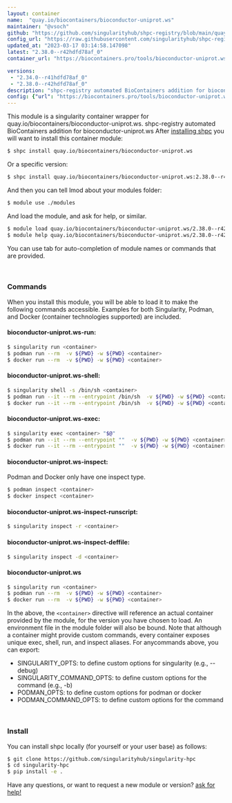 ```yaml
---
layout: container
name:  "quay.io/biocontainers/bioconductor-uniprot.ws"
maintainer: "@vsoch"
github: "https://github.com/singularityhub/shpc-registry/blob/main/quay.io/biocontainers/bioconductor-uniprot.ws/container.yaml"
config_url: "https://raw.githubusercontent.com/singularityhub/shpc-registry/main/quay.io/biocontainers/bioconductor-uniprot.ws/container.yaml"
updated_at: "2023-03-17 03:14:58.147098"
latest: "2.38.0--r42hdfd78af_0"
container_url: "https://biocontainers.pro/tools/bioconductor-uniprot.ws"

versions:
 - "2.34.0--r41hdfd78af_0"
 - "2.38.0--r42hdfd78af_0"
description: "shpc-registry automated BioContainers addition for bioconductor-uniprot.ws"
config: {"url": "https://biocontainers.pro/tools/bioconductor-uniprot.ws", "maintainer": "@vsoch", "description": "shpc-registry automated BioContainers addition for bioconductor-uniprot.ws", "latest": {"2.38.0--r42hdfd78af_0": "sha256:7839abe6f394b17fa3af15322074fd3db4f4eafe5611416967a79b90cb157395"}, "tags": {"2.34.0--r41hdfd78af_0": "sha256:2e84af438953e016df793a551b6f2d0a43a8c93a4b9dbeb4e0bd79faf7ca9778", "2.38.0--r42hdfd78af_0": "sha256:7839abe6f394b17fa3af15322074fd3db4f4eafe5611416967a79b90cb157395"}, "docker": "quay.io/biocontainers/bioconductor-uniprot.ws"}
---
```


This module is a singularity container wrapper for quay.io/biocontainers/bioconductor-uniprot.ws.
shpc-registry automated BioContainers addition for bioconductor-uniprot.ws
After [installing shpc](#install) you will want to install this container module:


```bash
$ shpc install quay.io/biocontainers/bioconductor-uniprot.ws
```

Or a specific version:

```bash
$ shpc install quay.io/biocontainers/bioconductor-uniprot.ws:2.38.0--r42hdfd78af_0
```

And then you can tell lmod about your modules folder:

```bash
$ module use ./modules
```

And load the module, and ask for help, or similar.

```bash
$ module load quay.io/biocontainers/bioconductor-uniprot.ws/2.38.0--r42hdfd78af_0
$ module help quay.io/biocontainers/bioconductor-uniprot.ws/2.38.0--r42hdfd78af_0
```

You can use tab for auto-completion of module names or commands that are provided.

<br>

### Commands

When you install this module, you will be able to load it to make the following commands accessible.
Examples for both Singularity, Podman, and Docker (container technologies supported) are included.

#### bioconductor-uniprot.ws-run:

```bash
$ singularity run <container>
$ podman run --rm  -v ${PWD} -w ${PWD} <container>
$ docker run --rm  -v ${PWD} -w ${PWD} <container>
```

#### bioconductor-uniprot.ws-shell:

```bash
$ singularity shell -s /bin/sh <container>
$ podman run --it --rm --entrypoint /bin/sh  -v ${PWD} -w ${PWD} <container>
$ docker run --it --rm --entrypoint /bin/sh  -v ${PWD} -w ${PWD} <container>
```

#### bioconductor-uniprot.ws-exec:

```bash
$ singularity exec <container> "$@"
$ podman run --it --rm --entrypoint ""  -v ${PWD} -w ${PWD} <container> "$@"
$ docker run --it --rm --entrypoint ""  -v ${PWD} -w ${PWD} <container> "$@"
```

#### bioconductor-uniprot.ws-inspect:

Podman and Docker only have one inspect type.

```bash
$ podman inspect <container>
$ docker inspect <container>
```

#### bioconductor-uniprot.ws-inspect-runscript:

```bash
$ singularity inspect -r <container>
```

#### bioconductor-uniprot.ws-inspect-deffile:

```bash
$ singularity inspect -d <container>
```



#### bioconductor-uniprot.ws

```bash
$ singularity run <container>
$ podman run --rm  -v ${PWD} -w ${PWD} <container>
$ docker run --rm  -v ${PWD} -w ${PWD} <container>
```


In the above, the `<container>` directive will reference an actual container provided
by the module, for the version you have chosen to load. An environment file in the
module folder will also be bound. Note that although a container
might provide custom commands, every container exposes unique exec, shell, run, and
inspect aliases. For anycommands above, you can export:

 - SINGULARITY_OPTS: to define custom options for singularity (e.g., --debug)
 - SINGULARITY_COMMAND_OPTS: to define custom options for the command (e.g., -b)
 - PODMAN_OPTS: to define custom options for podman or docker
 - PODMAN_COMMAND_OPTS: to define custom options for the command

<br>

### Install

You can install shpc locally (for yourself or your user base) as follows:

```bash
$ git clone https://github.com/singularityhub/singularity-hpc
$ cd singularity-hpc
$ pip install -e .
```

Have any questions, or want to request a new module or version? [ask for help!](https://github.com/singularityhub/singularity-hpc/issues)